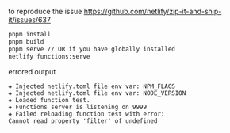 to reproduce the issue
https://github.com/netlify/zip-it-and-ship-it/issues/637

```bash
pnpm install
pnpm build
pnpm serve // OR if you have globally installed
netlify functions:serve
```


errored output
```ansi
◈ Injected netlify.toml file env var: NPM_FLAGS
◈ Injected netlify.toml file env var: NODE_VERSION
◈ Loaded function test.
◈ Functions server is listening on 9999
◈ Failed reloading function test with error:
Cannot read property 'filter' of undefined
```